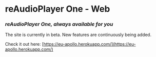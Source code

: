 # reAudioPlayer One - Web
### *reAudioPlayer One, always available for you*

The site is currently in beta. New features are continuously being added.

Check it out here: [https://eu-apollo.herokuapp.com/](https://eu-apollo.herokuapp.com/)
